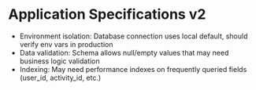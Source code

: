 # Application Specifications v2
- Environment isolation: Database connection uses local default, should verify
env vars in production
- Data validation: Schema allows null/empty values that may need business logic
validation
- Indexing: May need performance indexes on frequently queried fields (user_id,
activity_id, etc.)
